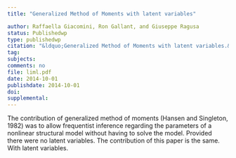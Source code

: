 ```yaml
---
title: "Generalized Method of Moments with latent variables"

author: Raffaella Giacomini, Ron Gallant, and Giuseppe Ragusa
status: Publishedwp
type: publishedwp
citation: "&ldquo;Generalized Method of Moments with latent variables.&rdquo; CEPR discussion paper, No. 9692"
tag:
subjects:
comments: no
file: liml.pdf
date: 2014-10-01
publishdate: 2014-10-01
doi: 
supplemental: 
---
```


The contribution of generalized method of moments (Hansen and Singleton, 1982) was to allow frequentist inference regarding the parameters of a nonlinear structural model without having to solve the model. Provided there were no latent variables. The contribution of this paper is the same. With latent variables.